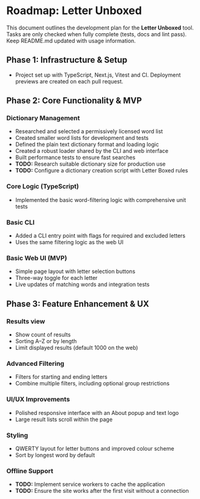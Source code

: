 # Roadmap: Letter Unboxed

This document outlines the development plan for the **Letter Unboxed** tool.
Tasks are only checked when fully complete (tests, docs and lint pass). Keep README.md updated with usage information.

## Phase 1: Infrastructure & Setup

- Project set up with TypeScript, Next.js, Vitest and CI. Deployment previews are created on each pull request.

## Phase 2: Core Functionality & MVP

### Dictionary Management
- Researched and selected a permissively licensed word list
- Created smaller word lists for development and tests
- Defined the plain text dictionary format and loading logic
- Created a robust loader shared by the CLI and web interface
- Built performance tests to ensure fast searches
- **TODO:** Research suitable dictionary size for production use
- **TODO:** Configure a dictionary creation script with Letter Boxed rules

### Core Logic (TypeScript)
- Implemented the basic word-filtering logic with comprehensive unit tests

### Basic CLI
- Added a CLI entry point with flags for required and excluded letters
- Uses the same filtering logic as the web UI

### Basic Web UI (MVP)
- Simple page layout with letter selection buttons
- Three-way toggle for each letter
- Live updates of matching words and integration tests

## Phase 3: Feature Enhancement & UX

### Results view
- Show count of results
- Sorting A–Z or by length
- Limit displayed results (default 1000 on the web)

### Advanced Filtering
- Filters for starting and ending letters
- Combine multiple filters, including optional group restrictions

### UI/UX Improvements
- Polished responsive interface with an About popup and text logo
- Large result lists scroll within the page

### Styling
- QWERTY layout for letter buttons and improved colour scheme
- Sort by longest word by default

### Offline Support
- **TODO:** Implement service workers to cache the application
- **TODO:** Ensure the site works after the first visit without a connection
